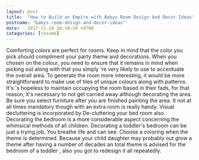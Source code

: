 ```yaml
---
layout: post
title:  "How to Build an Empire with Babys Room Design And Decor Ideas"
postname: "babys-room-design-and-decor-ideas"
date:   2017-11-24 10:10:34 +0700
categories: [resume]
---
```

Comforting colors are perfect for rooms. Keep in mind that the color you pick should compliment your party theme and decorations. When you chosen on the colour, you need to ensure that it remains in mind when picking out along with that you simply 're very likely to use to accentuate the overall area. To generate the room more interesting, it would be more straightforward to make use of tiles of unique colours along with patterns. It's 's hopeless to maintain occupying the room based in their fads, for that reason, it's necessary to not get carried away although decorating the area. Be sure you select furniture after you are finished painting the area. It not at all times mandatory though with an extra room is really handy. Visual decluttering is incorporated by De-cluttering your bed room also. Decorating the bedroom is a more considerable aspect concerning the whimsical methods of all children. Decorating a toddler's bedroom can be just a trying job. You breathe life and can see. Choose a coloring when the theme is determined. Because your child daughter may probably out grow a theme after having a number of decades an total theme is advised for the bedroom of a toddler , also you got to redesign it all repeatedly.
